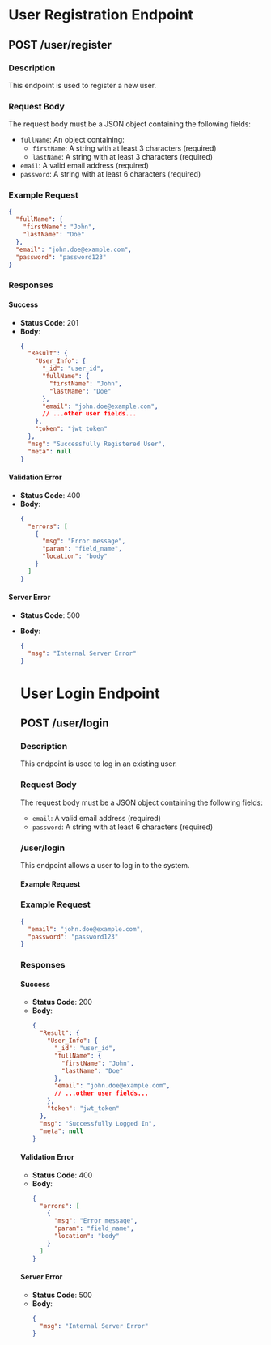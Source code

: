 # User Registration Endpoint

## POST /user/register

### Description
This endpoint is used to register a new user.

### Request Body
The request body must be a JSON object containing the following fields:
- `fullName`: An object containing:
  - `firstName`: A string with at least 3 characters (required)
  - `lastName`: A string with at least 3 characters (required)
- `email`: A valid email address (required)
- `password`: A string with at least 6 characters (required)

### Example Request
```json
{
  "fullName": {
    "firstName": "John",
    "lastName": "Doe"
  },
  "email": "john.doe@example.com",
  "password": "password123"
}
```

### Responses

#### Success
- **Status Code**: 201
- **Body**:
  ```json
  {
    "Result": {
      "User_Info": {
        "_id": "user_id",
        "fullName": {
          "firstName": "John",
          "lastName": "Doe"
        },
        "email": "john.doe@example.com",
        // ...other user fields...
      },
      "token": "jwt_token"
    },
    "msg": "Successfully Registered User",
    "meta": null
  }
  ```

#### Validation Error
- **Status Code**: 400
- **Body**:
  ```json
  {
    "errors": [
      {
        "msg": "Error message",
        "param": "field_name",
        "location": "body"
      }
    ]
  }
  ```

#### Server Error
- **Status Code**: 500
- **Body**:
  ```json
  {
    "msg": "Internal Server Error"
  }
  ```

  
  # User Login Endpoint

  ## POST /user/login

  ### Description
  This endpoint is used to log in an existing user.

  ### Request Body
  The request body must be a JSON object containing the following fields:
  - `email`: A valid email address (required)
  - `password`: A string with at least 6 characters (required)

  ### /user/login

  This endpoint allows a user to log in to the system.

  #### Example Request
  ### Example Request
  ```json
  {
    "email": "john.doe@example.com",
    "password": "password123"
  }
  ```

  ### Responses

  #### Success
  - **Status Code**: 200
  - **Body**:
    ```json
    {
      "Result": {
        "User_Info": {
          "_id": "user_id",
          "fullName": {
            "firstName": "John",
            "lastName": "Doe"
          },
          "email": "john.doe@example.com",
          // ...other user fields...
        },
        "token": "jwt_token"
      },
      "msg": "Successfully Logged In",
      "meta": null
    }
    ```

  #### Validation Error
  - **Status Code**: 400
  - **Body**:
    ```json
    {
      "errors": [
        {
          "msg": "Error message",
          "param": "field_name",
          "location": "body"
        }
      ]
    }
    ```

  #### Server Error
  - **Status Code**: 500
  - **Body**:
    ```json
    {
      "msg": "Internal Server Error"
    }
    ```